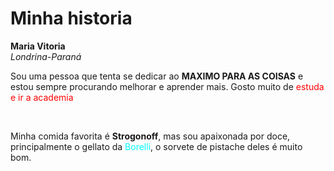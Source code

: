<!DOCTYPE html>
<html lang="pr-br">
<head>
    <meta charset="UTF-8">
    <meta name="viewport" content="width=device-width, initial-scale=1.0">
    <title>minha historia</title>
</head>
<body><h1>Minha historia</h1>
    <strong>Maria Vitoria</strong> 
    <br>
    <em>Londrina-Paraná</em>
    <p>Sou uma pessoa que tenta se dedicar ao <strong>MAXIMO PARA AS COISAS</strong> e estou sempre procurando melhorar
    e aprender mais. Gosto muito de <span style="color:red;front italic;">estuda e ir a academia</span> </p>
    <br>
    <p>Minha comida favorita é <strong>Strogonoff</strong>, mas sou apaixonada por doce, principalmente o gellato da 
    <span style="color:aqua;front italic;">Borelli</span>, o sorvete de pistache deles é muito bom.</p>
    
</body>
</html>
